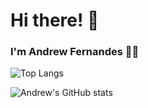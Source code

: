 # Hi there! 👋
### I'm Andrew Fernandes 👨‍💻

![Top Langs](https://github-readme-stats.vercel.app/api/top-langs/?username=andrew8gmf&layout=compact)

![Andrew's GitHub stats](https://github-readme-stats.vercel.app/api?username=andrew8gmf&count_private=true&show_icons=true)
